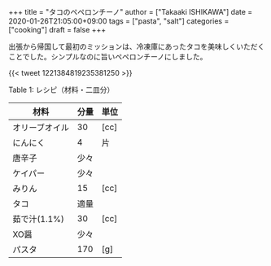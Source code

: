 +++
title = "タコのペペロンチーノ"
author = ["Takaaki ISHIKAWA"]
date = 2020-01-26T21:05:00+09:00
tags = ["pasta", "salt"]
categories = ["cooking"]
draft = false
+++

出張から帰国して最初のミッションは、冷凍庫にあったタコを美味しくいただくことでした。シンプルなのに旨いペペロンチーノにしました。

{{< tweet 1221384819235381250 >}}

<div class="table-caption">
  <span class="table-number">Table 1</span>:
  レシピ（材料・二皿分）
</div>

| 材料      | 分量 | 単位 |
|---------|----|----|
| オリーブオイル | 30  | [cc] |
| にんにく  | 4   | 片   |
| 唐辛子    | 少々 |      |
| ケイパー  | 少々 |      |
| みりん    | 15  | [cc] |
| タコ      | 適量 |      |
| 茹で汁(1.1%) | 30  | [cc] |
| XO醤      | 少々 |      |
| パスタ    | 170 | [g]  |
